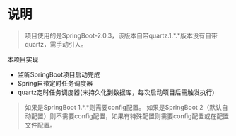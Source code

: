 # 说明
>项目使用的是SpringBoot-2.0.3，该版本自带quartz.1.*.*版本没有自带quartz，需手动引入。

本项目实现
* 监听SpringBoot项目启动完成
* Spring自带定时任务调度器
* quartz定时任务调度器(未持久化到数据库，每次启动项目后需触发执行)
>如果是SpringBoot 1.*.*则需要config配置。
 如果是SpringBoot 2（默认自动配置）则不需要config配置，如果有特殊配置则需要config配置或在配置文件配置。